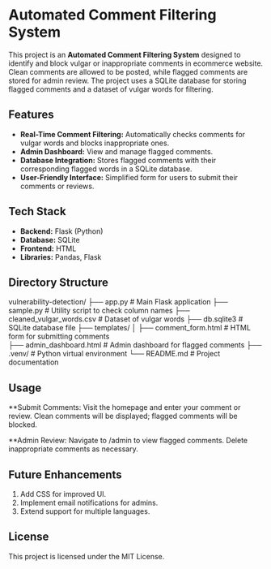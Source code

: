 # Automated Comment Filtering System

This project is an **Automated Comment Filtering System** designed to identify and block vulgar or inappropriate comments in ecommerce website. Clean comments are allowed to be posted, while flagged comments are stored for admin review. The project uses a SQLite database for storing flagged comments and a dataset of vulgar words for filtering.

## Features

- **Real-Time Comment Filtering:** Automatically checks comments for vulgar words and blocks inappropriate ones.
- **Admin Dashboard:** View and manage flagged comments.
- **Database Integration:** Stores flagged comments with their corresponding flagged words in a SQLite database.
- **User-Friendly Interface:** Simplified form for users to submit their comments or reviews.

## Tech Stack

- **Backend:** Flask (Python)
- **Database:** SQLite
- **Frontend:** HTML
- **Libraries:** Pandas, Flask

## Directory Structure
vulnerability-detection/ 
├── app.py # Main Flask application 
├── sample.py # Utility script to check column names 
├── cleaned_vulgar_words.csv # Dataset of vulgar words 
├── db.sqlite3 # SQLite database file 
├── templates/ │ 
├── comment_form.html # HTML form for submitting comments  
├── admin_dashboard.html # Admin dashboard for flagged comments 
├── .venv/ # Python virtual environment 
└── README.md # Project documentation

## Usage
**Submit Comments:
Visit the homepage and enter your comment or review.
Clean comments will be displayed; flagged comments will be blocked.

**Admin Review:
Navigate to /admin to view flagged comments.
Delete inappropriate comments as necessary.

## Future Enhancements
1. Add CSS for improved UI.
2. Implement email notifications for admins.
3. Extend support for multiple languages.


## License
This project is licensed under the MIT License.


